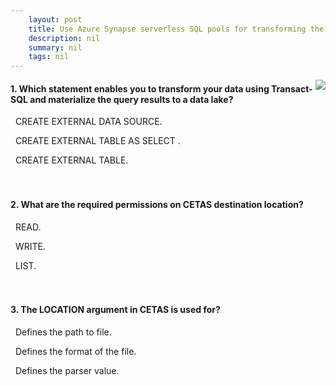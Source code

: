 ```yaml
---
    layout: post
    title: Use Azure Synapse serverless SQL pools for transforming the data in the lake 
    description: nil
    summary: nil
    tags: nil
---
```



 <a target="_blank" href="https://docs.microsoft.com/en-us/learn/modules/use-azure-synapse-serverless-sql-pools-for-transforming-data-lake/5-knowledge-check/"><i class="fas fa-external-link-alt"></i> </a>
 <img align="right" src="https://docs.microsoft.com/en-us/learn/achievements/use-azure-synapse-serverless-sql-pools-for-transforming-the-data-in-the-lake.svg">
####  1. Which statement enables you to transform your data using Transact-SQL and materialize the query results to a data lake?


<i class='far fa-square'></i> &nbsp;&nbsp;CREATE EXTERNAL DATA SOURCE.

<i class='fas fa-check-square' style='color: Dodgerblue;'></i> &nbsp;&nbsp;CREATE EXTERNAL TABLE AS SELECT .

<i class='far fa-square'></i> &nbsp;&nbsp;CREATE EXTERNAL TABLE.
<br />
<br />
<br />

####  2. What are the required permissions on CETAS destination location?


<i class='far fa-square'></i> &nbsp;&nbsp;READ.

<i class='fas fa-check-square' style='color: Dodgerblue;'></i> &nbsp;&nbsp;WRITE.

<i class='far fa-square'></i> &nbsp;&nbsp;LIST.
<br />
<br />
<br />

####  3. The LOCATION argument in CETAS is used for?


<i class='fas fa-check-square' style='color: Dodgerblue;'></i> &nbsp;&nbsp;Defines the path to file.

<i class='far fa-square'></i> &nbsp;&nbsp;Defines the format of the file.

<i class='far fa-square'></i> &nbsp;&nbsp;Defines the parser value.
<br />
<br />
<br />
